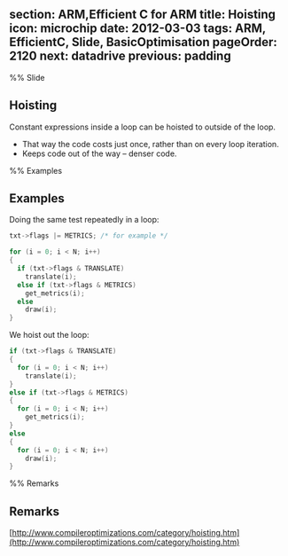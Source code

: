 section: ARM,Efficient C for ARM
title: Hoisting
icon: microchip
date: 2012-03-03
tags: ARM, EfficientC, Slide, BasicOptimisation
pageOrder: 2120
next: datadrive
previous: padding
----

%% Slide

## Hoisting

Constant expressions inside a loop can be hoisted to outside of the loop.

* That way the code costs just once, rather than on every loop iteration.
* Keeps code out of the way – denser code.

%% Examples

## Examples

Doing the same test repeatedly in a loop:

``` c
txt->flags |= METRICS; /* for example */

for (i = 0; i < N; i++)
{
  if (txt->flags & TRANSLATE)
    translate(i);
  else if (txt->flags & METRICS)
    get_metrics(i);
  else
    draw(i);
}
```

We hoist out the loop:

``` c
if (txt->flags & TRANSLATE)
{
  for (i = 0; i < N; i++)
    translate(i);
}
else if (txt->flags & METRICS)
{
  for (i = 0; i < N; i++)
    get_metrics(i);
}
else
{
  for (i = 0; i < N; i++)
    draw(i);
}
```

%% Remarks

## Remarks

[http://www.compileroptimizations.com/category/hoisting.htm](http://www.compileroptimizations.com/category/hoisting.htm)
